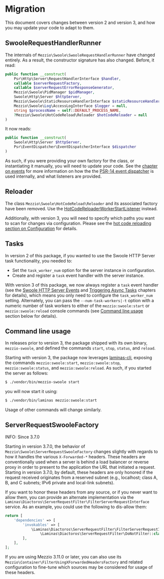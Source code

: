 # Migration

This document covers changes between version 2 and version 3, and how you may
update your code to adapt to them.

## SwooleRequestHandlerRunner

The internals of `Mezzio\Swoole\SwooleRequestHandlerRunner` have changed entirely.
As a result, the constructor signature has also changed.
Before, it read:

```php
public function __construct(
    Psr\Http\Server\RequestHandlerInterface $handler,
    callable $serverRequestFactory,
    callable $serverRequestErrorResponseGenerator,
    Mezzio\Swoole\PidManager $pidManager,
    Swoole\Http\Server $httpServer,
    Mezzio\Swoole\StaticResourceHandlerInterface $staticResourceHandler = null,
    Mezzio\Swoole\Log\AccessLogInterface $logger = null,
    string $processName = self::DEFAULT_PROCESS_NAME,
    ?Mezzio\Swoole\HotCodeReload\Reloader $hotCodeReloader = null
)
```

It now reads:

```php
public function __construct(
    Swoole\Http\Server $httpServer,
    Psr\EventDispatcher\EventDispatcherInterface $dispatcher
)
```

As such, if you were providing your own factory for the class, or instantiating it manually, you will need to update your code.
See the [chapter on events](events.md) for more information on how the the [PSR-14 event dispatcher](https://www.php-fig.org/psr/psr-14/) is used internally, and what listeners are provided.

## Reloader

The class `Mezzio\Swoole\HotCodeReload\Reloader` and its associated factory have been removed.
Use the [HotCodeReloaderWorkerStartListener](hot-code-reload.md) instead.

Additionally, with version 3, you will need to specify which paths you want to scan for changes via configuration.
Please see the [hot code reloading section on Configuration](hot-code-reload.md#configuration) for details.

## Tasks

In version 2 of this package, if you wanted to use the Swoole HTTP Server task functionality, you needed to:

- Set the `task_worker_num` option for the server instance in configuration.
- Create and register a `task` event handler with the server instance.

With version 3 of this package, we now always register a `task` event handler (see the [Swoole HTTP Server Events](events.md) and [Triggering Async Tasks](async-tasks.md) chapters for details), which means you only need to configure the `task_worker_num` setting.
Alternately, you can pass the `--num-task-workers|-t` option with a numeric number of task workers to either of the `mezzio:swoole:start` or `mezzio:swoole:reload` console commands (see [Command line usage](#command-line-usage) section below for details).

## Command line usage

In releases prior to version 3, the package shipped with its own binary, `mezzio-swoole`, and defined the commands `start`, `stop`, `status`, and `reload`.

Starting with version 3, the package now leverages [laminas-cli](https://docs.laminas.dev/laminas-cli/), exposing the commands `mezzio:swoole:start`, `mezzio:swoole:stop`, `mezzio:swoole:status`, and `mezzio:swoole:reload`.
As such, if you started the server as follows:

```bash
$ ./vendor/bin/mezzio-swoole start
```

you will now start it using:

```bash
$ ./vendor/bin/laminas mezzio:swoole:start
```

Usage of other commands will change similarly.

## ServerRequestSwooleFactory

INFO: Since 3.7.0

Starting in version 3.7.0, the behavior of `Mezzio\Swoole\ServerRequestSwooleFactory` changes slightly with regards to how it handles the various `X-Forwarded-*` headers.
These headers are conventionally used when a server is behind a load balancer or reverse proxy in order to present to the application the URL that initiated a request.
Starting in version 3.7.0, by default, these headers are only honored if the request received originates from a reserved subnet (e.g., localhost; class A, B, and C subnets; IPv6 private and local-link subnets).

If you want to honor these headers from any source, or if you never want to allow them, you can provide an alternate implementation via the `Laminas\Diactoros\ServerRequestFilter\FilterServerRequestInterface` service.
As an example, you could use the following to dis-allow them:

```php
return [
    'dependencies' => [
        'invokables' => [
            \Laminas\Diactoros\ServerRequestFilter\FilterServerRequestInterface::class =>
                \Laminas\Diactoros\ServerRequestFilter\DoNotFilter::class,
        ],
    ],
];
```

If you are using Mezzio 3.11.0 or later, you can also use its `Mezzio\Container\FilterUsingXForwardedHeadersFactory` and related configuration to fine-tune which sources may be considered for usage of these headers.

